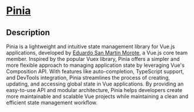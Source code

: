 # [Pinia](https://pinia.vuejs.org/)

## Description

Pinia is a lightweight and intuitive state management library for Vue.js applications, developed by [Eduardo San Martin Morote](https://fr.linkedin.com/in/edsanmartin), a Vue.js core team member. Inspired by the popular Vuex library, Pinia offers a simpler and more flexible approach to managing application state by leveraging Vue's Composition API. With features like auto-completion, TypeScript support, and DevTools integration, Pinia streamlines the process of creating, updating, and accessing global state in Vue applications. By providing an easy-to-use API and modular architecture, Pinia helps developers create more maintainable and scalable Vue projects while maintaining a clean and efficient state management workflow.
